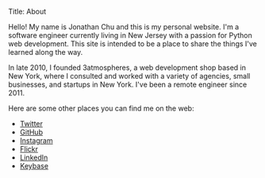 Title: About

Hello! My name is Jonathan Chu and this is my personal website. I'm a
software engineer currently living in New Jersey with a passion for
Python web development. This site is intended to be a place to share
the things I've learned along the way.

In late 2010, I founded 3atmospheres, a web development shop based in
New York, where I consulted and worked with a variety of agencies,
small businesses, and startups in New York.  I've been a remote
engineer since 2011.

Here are some other places you can find me on the web:

* [Twitter](https://twitter.com/jonathanchu)
* [GitHub](https://github.com/jonathanchu)
* [Instagram](https://instagram.com/jonathanchu/)
* [Flickr](https://www.flickr.com/photos/jonnychu/)
* [LinkedIn](https://www.linkedin.com/in/jonathanchu13)
* [Keybase](https://keybase.io/jonathanchu)
